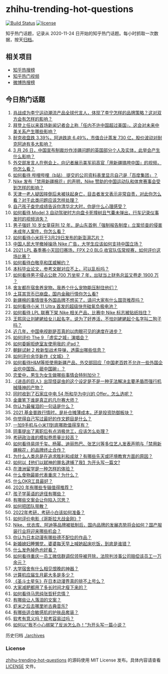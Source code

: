 # zhihu-trending-hot-questions

[![Build Status](https://github.com/justjavac/zhihu-trending-hot-questions/workflows/ci/badge.svg?branch=master)](https://github.com/justjavac/zhihu-trending-hot-questions/actions)
[![license](https://img.shields.io/github/license/justjavac/zhihu-trending-hot-questions)](https://github.com/justjavac/zhihu-trending-hot-questions/blob/master/LICENSE)

知乎热门话题，记录从 2020-11-24 日开始的知乎热门话题。每小时抓取一次数据，按天[归档](./archives)。

## 相关项目

- [知乎热搜榜](https://github.com/justjavac/zhihu-trending-top-search)
- [知乎热门视频](https://github.com/justjavac/zhihu-trending-hot-video)
- [微博热搜榜](https://github.com/justjavac/weibo-trending-hot-search)

## 今日热门话题

<!-- BEGIN -->
<!-- 最后更新时间 Sat Mar 27 2021 03:05:31 GMT+0800 (China Standard Time) -->
1. [肖战成为李宁运动潮流产品全球代言人，体现了李宁怎样的品牌策略？这对双方会有怎样的影响？](https://www.zhihu.com/question/451308723)
1. [拜登上任以来首场新闻记者会上称「任内不许中国超过美国」，这会对未来中美关系产生哪些影响？](https://www.zhihu.com/question/451306277)
1. [耐克收盘跌 3.39%，阿迪跌逾 6.49%，市值合计蒸发 730 亿，股价波动对耐克阿迪有多大影响？](https://www.zhihu.com/question/451309277)
1. [3 月 26 日，中国宣布制裁炒作涉疆问题的英国部分个人及实体，此举会产生什么影响？](https://www.zhihu.com/question/451301218)
1. [外交部发言人在例会上，向记者展示美军前高官「用新疆搞垮中国」的视频，你怎么看？](https://www.zhihu.com/question/451374588)
1. [如何看待 哔哩哔哩（b站） 提交的公司资料表里显示自己是「百度集团」？](https://www.zhihu.com/question/451335195)
1. [Nike 发布「禁用新疆棉花」的声明，Nike 赞助的中国运动队和体育赛事会受到怎样的影响？](https://www.zhihu.com/question/451153986)
1. [天津一老人疑因摔倒后未被扶起身亡，目击者发文表示非常自责，对此你怎么看？对于此类问题应该怎样处理？](https://www.zhihu.com/question/450872600)
1. [自己孩子查完成绩告诉你清华北大时，你是什么心理感受？](https://www.zhihu.com/question/331275499)
1. [如何看待 Model 3 自动驾驶时方向盘卡死撞树且气囊未弹出，行车记录仪事发时的视频消失？](https://www.zhihu.com/question/451337512)
1. [男子强奸 10 岁女童获刑 12 年，是山东首例「强制报告制度」立案侦查的侵害未成年人案件，你怎么看？](https://www.zhihu.com/question/451346543)
1. [如何看待小米将于3月29日发布的新澎湃芯片？](https://www.zhihu.com/question/451306893)
1. [中国人民大学撤掉操场 Nike 广告，大学生应该如何支持中国立场？](https://www.zhihu.com/question/451231545)
1. [2021 LPL 春季赛小天回归赛场，FPX 2:0 BLG 收官队伍常规赛，如何评价这场比赛？](https://www.zhihu.com/question/451394484)
1. [如何看待白敬亭和匡威解约？](https://www.zhihu.com/question/451221556)
1. [本科毕业论文，参考文献对应不上，可以乱标吗？](https://www.zhihu.com/question/381443047)
1. [如何看待男子侵占公款 700 万坐牢 7 年，出狱当上财务总监又卷走 1900 万 ？](https://www.zhihu.com/question/451318184)
1. [舍友都在宿舍养宠物，我养个什么宠物能压制住他们？](https://www.zhihu.com/question/450957590)
1. [土耳其货币已崩盘，国内金融行情你怎么看?](https://www.zhihu.com/question/450728849)
1. [新疆棉的事情很多外国品牌不想买了，请问大家有什么国货推荐吗？](https://www.zhihu.com/question/451133356)
1. [如何看待小米 11 Ultra 首发的超级快充硅氧负极电池？](https://www.zhihu.com/question/451346616)
1. [如何看待 LPL 联赛下架 Nike 相关产品，比赛中 Nike 标志被贴纸挡住？](https://www.zhihu.com/question/451207787)
1. [王熙凤让刘姥姥给女儿起名字，说为了好养活，不怕刘姥姥起个名字叫二狗子吗？](https://www.zhihu.com/question/450054372)
1. [近几年，中国电视剧是否真的以肉眼可见的速度在进步？](https://www.zhihu.com/question/61022286)
1. [如何评价 The 9 「虚实之城」演唱会？](https://www.zhihu.com/question/451099801)
1. [如何委婉拒绝室友使用我的 iPad？](https://www.zhihu.com/question/450802801)
1. [​朝鲜试射 2 枚新型战术导弹，透露出哪些信息？](https://www.zhihu.com/question/451290690)
1. [如何评价余华新作《文城》？](https://www.zhihu.com/question/445698299)
1. [如何看待H&M等拒使用新疆产品，外交部回应「中国老百姓不允许一些外国企业吃中国饭、砸中国碗」？](https://www.zhihu.com/question/451202849)
1. [恋爱中，男生为女生做哪些事情会特别加分？](https://www.zhihu.com/question/19930155)
1. [《进击的巨人》出现怪诞虫的这个设定是不是一种无法解决主要矛盾而强行机械降神的产物？](https://www.zhihu.com/question/447960338)
1. [同时收到了石家庄中电 54 所和华为中兴的 Offer，怎么选呢？](https://www.zhihu.com/question/19755392)
1. [金庸笔下谁是真正的凡尔赛大师？](https://www.zhihu.com/question/445199983)
1. [你认为最催泪的一句话是什么？](https://www.zhihu.com/question/428747344)
1. [2021 基金普跌行情时，是补仓摊薄成本，还是投资防御板块？](https://www.zhihu.com/question/447534582)
1. [你觉得自己写过最好的作文题目是什么？](https://www.zhihu.com/question/354965203)
1. [一加9手机与小米11到底哪款值得享有？](https://www.zhihu.com/question/450874951)
1. [同事提出了离职后有点消极怠工，应该怎么处理？](https://www.zhihu.com/question/434114178)
1. [考研政治谁的模拟卷质量比较高？](https://www.zhihu.com/question/390513571)
1. [如何看待易烊千玺、杨幂、迪丽热巴、张艺兴等多位艺人发表声明与「禁用新疆棉花」的品牌终止合作？](https://www.zhihu.com/question/451131161)
1. [为什么人类总是在追求胜利和成就？有哪些先天或环境教育方面的原因？](https://www.zhihu.com/question/449660943)
1. [如何以【他们以弑神的罪名逮捕了我】为开头写一篇文?](https://www.zhihu.com/question/440187946)
1. [在澳洲留学是一种怎样的体验？](https://www.zhihu.com/question/27333910)
1. [什么食物最能代表重庆？为什么？](https://www.zhihu.com/question/447695776)
1. [什么OKR工具最好？](https://www.zhihu.com/question/41897952)
1. [2020 年有哪些专辑值得推荐？](https://www.zhihu.com/question/433701240)
1. [孩子学英语的途径有哪些？](https://www.zhihu.com/question/448200319)
1. [有哪些文案会让你陷入沉思？](https://www.zhihu.com/question/450526406)
1. [如何把团队带散？](https://www.zhihu.com/question/442522186)
1. [2022年考研，考研小白该如何准备？](https://www.zhihu.com/question/449890746)
1. [如何评价电影《哥斯拉大战金刚》?](https://www.zhihu.com/question/392093591)
1. [Nike、优衣库、阿迪等品牌被抵制后，国内品牌的发展态势将会如何？国产服装行业将迎来哪些机会？](https://www.zhihu.com/question/451125041)
1. [你认为日本动漫有哪些德不配位的作品？](https://www.zhihu.com/question/450441088)
1. [新婚媳妇睡懒觉，婆婆每天早上喊她起床吃饭，到底是谁错？](https://www.zhihu.com/question/363383726)
1. [什么发色掉色也好看？](https://www.zhihu.com/question/376168141)
1. [如何看待重庆一员工微信群调侃领导被开除，法院判涉事公司赔偿该员工一万余元？](https://www.zhihu.com/question/451157081)
1. [大学宿舍有什么相见恨晚的神器？](https://www.zhihu.com/question/35558049)
1. [计算机应届生月薪大多是多少？](https://www.zhihu.com/question/268886169)
1. [《圣斗士星矢》在日本动漫界真的排不上号么？](https://www.zhihu.com/question/396643319)
1. [大家减肥都用了多长时间才瘦下来的？](https://www.zhihu.com/question/61425428)
1. [如何看待马思纯张哲轩恋情？](https://www.zhihu.com/question/450813315)
1. [有哪些让人落泪的文案？](https://www.zhihu.com/question/450182895)
1. [虾米之后去哪里听古典音乐?](https://www.zhihu.com/question/450754649)
1. [有哪些适合敏感肌的护肤品套装？](https://www.zhihu.com/question/346417640)
1. [软考有意义吗？软考容易过吗？](https://www.zhihu.com/question/25105576)
1. [如何以“我不小心绑架了反派怎么办！”为开头写一篇小说？](https://www.zhihu.com/question/440247832)
<!-- END -->

历史归档 [./archives](./archives)

### License

[zhihu-trending-hot-questions](https://github.com/justjavac/zhihu-trending-hot-questions) 的源码使用 MIT License 发布。具体内容请查看 [LICENSE](./LICENSE) 文件。
